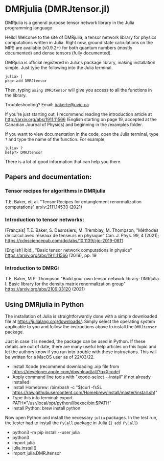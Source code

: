 # DMRjulia (DMRJtensor.jl)
DMRjulia is a general purpose tensor network library in the Julia programming language

Hello! Welcome to the site of DMRjulia, a tensor network library for physics computations written in Julia. Right now, ground state calculations on the MPS are available (v0.9.2+) for both quantum numbers (mostly documented) and dense tensors (fully documented).

DMRjulia is official registered in Julia's package library, making installation simple. Just type the following into the Julia terminal.

```
julia> ]
pkg> add DMRJtensor
```

Then, typing `using DMRJtensor` will give you access to all the functions in the library.
  
Troubleshooting? Email: bakerte@uvic.ca

If you're just starting out, I recommend reading the introduction article at http://arxiv.org/abs/1911.11566 (English starting on page 19, accepted at the Canadian Journal of Physics) and beginning in the /examples folder.

If you want to view documentation in the code, open the Julia terminal, type `?` and type the name of the function. For example,
```
julia> ?
help?> DMRJtensor
```
There is a lot of good information that can help you there.

## Papers and documentation:

### Tensor recipes for algorithms in DMRjulia

T.E. Baker, et. al. "Tensor Recipes for entanglement renormalization computations" arxiv:2111.14530  (2021)

### Introduction to tensor networks:

[Français] T.E. Baker, S. Desrosiers, M. Tremblay, M. Thompson, "Méthodes de calcul avec réseaux de tenseurs en physique" Can. J. Phys. 99, 4 (2021); https://cdnsciencepub.com/doi/abs/10.1139/cjp-2019-0611

[English] ibid., "Basic tensor network computations in physics" https://arxiv.org/abs/1911.11566 (2019), pp. 19

### Introduction to DMRG: 

T.E. Baker, M.P. Thompson "Build your own tensor network library: DMRjulia I. Basic library for the density matrix renormalization group" https://arxiv.org/abs/2109.03120 (2021)

## Using DMRjulia in Python

The installation of Julia is straightforwardly done with a simple downloaded file at https://julialang.org/downloads/. Simply select the operating system applicable to you and follow the instructions above to install the `DMRJtensor` package.

Just in case it is needed, the package can be used in Python.  If these details are out of date, there are many useful help articles on this topic and let the authors know if you run into trouble with these instructions.  This will be written for a MacOS user as of 22/03/22.

 + Install Xcode (recommend downloading .xip file from https://developer.apple.com/download/all/?q=Xcode)
 + Apply command line tools with "xcode-select --install" if not already installed
 + Install Homebrew: /bin/bash -c "$(curl -fsSL https://raw.githubusercontent.com/Homebrew/install/master/install.sh)"
 + Type this into terminal: export PATH="/usr/local/opt/python/libexec/bin:$PATH"
 + install Python: brew install python

Now open Python and install the necessary `julia` packages.  In the test run, the tester had to install the `PyCall` package in Julia (`] add PyCall`)
 + python3 -m pip install --user julia
 + python3
 + import julia
 + julia.install()
 + import julia.DMRJtensor
